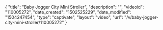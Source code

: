 {
    "title": "Baby Jogger City Mini Stroller",
    "description": "",
    "videoid": "110005272",
    "date_created": "1502525229",
    "date_modified": "1504247454",
    "type": "captivate",
    "layout": "video",
    "url": "\/v\/baby-jogger-city-mini-stroller\/110005272"
}